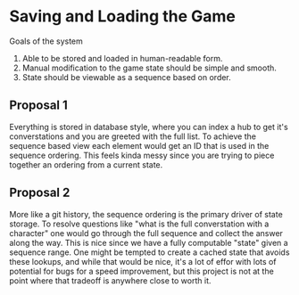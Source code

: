
# Saving and Loading the Game

Goals of the system
1. Able to be stored and loaded in human-readable form.
2. Manual modification to the game state should be simple and smooth.
3. State should be viewable as a sequence based on order.

## Proposal 1

Everything is stored in database style, where you can index a hub to get it's converstations and you are greeted with the full list. To achieve the sequence based view each element would get an ID that is used in the sequence ordering. This feels kinda messy since you are trying to piece together an ordering from a current state.

## Proposal 2

More like a git history, the sequence ordering is the primary driver of state storage. To resolve questions like "what is the full converstation with a character" one would go through the full sequence and collect the answer along the way. This is nice since we have a fully computable "state" given a sequence range. One might be tempted to create a cached state that avoids these lookups, and while that would be nice, it's a lot of effor with lots of potential for bugs for a speed improvement, but this project is not at the point where that tradeoff is anywhere close to worth it.
